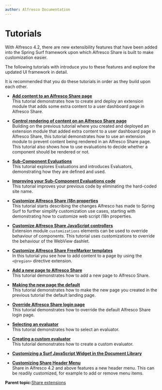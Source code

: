 ```yaml
---
author: Alfresco Documentation
---
```


# Tutorials

With Alfresco 4.2, there are new extensibility features that have been added into the Spring Surf framework upon which Alfresco Share is built to make customization easier.

The following tutorials with introduce you to these features and explore the updated UI framework in detail.

It is recommended that you do these tutorials in order as they build upon each other.

-   **[Add content to an Alfresco Share page](../tasks/dev-extensions-share-tutorials-add-content.md)**  
This tutorial demonstrates how to create and deploy an extension module that adds some extra content to a user dashboard page in Alfresco Share.
-   **[Control rendering of content on an Alfresco Share page](../tasks/dev-extensions-share-tutorials-hide-content.md)**  
Building on the previous tutorial where you created and deployed an extension module that added extra content to a user dashboard page in Alfresco Share, this tutorial demonstrates how to use an extension module to prevent content being rendered in an Alfresco Share page. This tutorial also shows how to use evaluations to decide whether a component should be rendered or not.
-   **[Sub-Component Evaluations](../tasks/dev-extensions-share-tutorials-subcomponent-evals.md)**  
This tutorial explores Evaluations and introduces Evaluators, demonstrating how they are defined and used.
-   **[Improving your Sub-Component Evaluations code](../tasks/dev-extensions-share-tutorials-subcomponent-evals-improving.md)**  
This tutorial improves your previous code by eliminating the hard-coded site name.
-   **[Customize Alfresco Share i18n properties](../tasks/dev-extensions-share-tutorials-i18n-customize.md)**  
This tutorial starts describing the changes Alfresco has made to Spring Surf to further simplify customization use cases, starting with demonstrating how to customize web script i18n properties.
-   **[Customize Alfresco Share JavaScript controllers](../tasks/dev-extensions-share-tutorials-js-customize.md)**  
Extension module `customizations` elements can be used to override behaviour of components. This tutorial uses customizations to override the behaviour of the WebView dashlet.
-   **[Customize Alfresco Share FreeMarker templates](../tasks/dev-extensions-share-tutorials-fm-temp-customize.md)**  
In this tutorial you see how to add content to a page by using the `<@region>` directive extension.
-   **[Add a new page to Alfresco Share](../tasks/dev-extensions-share-tutorials-add-page.md)**  
This tutorial demonstrates how to add a new page to Alfresco Share.
-   **[Making the new page the default](../tasks/dev-extensions-share-tutorials-make-default.md)**  
This tutorial demonstrates how to make the new page you created in the previous tutorial the default landing page.
-   **[Override Alfresco Share login page](../tasks/dev-extensions-share-tutorials-override-login-page.md)**  
This tutorial demonstrates how to override the default Alfresco Share login page.
-   **[Selecting an evaluator](../tasks/dev-extensions-share-tutorials-select-evaluator.md)**  
This tutorial demonstrates how to select an evaluator.
-   **[Creating a custom evaluator](../tasks/dev-extensions-share-tutorials-custom-evaluator.md)**  
This tutorial demonstrates how to create a custom evaluator.
-   **[Customizing a Surf JavaScript Widget in the Document Library](../tasks/dev-extensions-share-tutorials-customizing-widget-instantiation.md)**  

-   **[Customizing Share Header Menu](../tasks/dev-extensions-share-tutorials-custom-share-header-menu.md)**  
Share in Alfresco 4.2 and above features a new header menu. This can be readily customized, for example to add or remove menu items.

**Parent topic:**[Share extensions](../concepts/dev-extensions-share.md)

